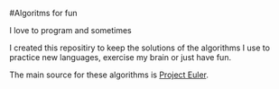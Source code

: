#Algoritms for fun

I love to program and sometimes

I created this repositiry to keep the solutions of the algorithms I use to practice new languages, exercise my brain or just have fun.

The main source for these algorithms is [Project Euler](https://projecteuler.net/).
